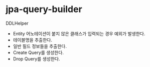 # jpa-query-builder

DDLHelper
- Entity 어노테이션이 붙지 않은 클래스가 입력되는 경우 예외가 발생한다.
- 테이블명을 추출한다.
- 일반 필드 정보들을 추출한다.
- Create Query를 생성한다.
- Drop Query를 생성한다.

